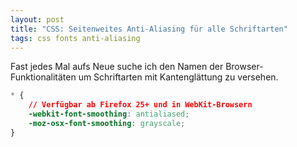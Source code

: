 ```yaml
---
layout: post
title: "CSS: Seitenweites Anti-Aliasing für alle Schriftarten"
tags: css fonts anti-aliasing
---
```

Fast jedes Mal aufs Neue suche ich den Namen der Browser-Funktionalitäten um Schriftarten mit Kantenglättung zu versehen. 

```css
* {
    // Verfügbar ab Firefox 25+ und in WebKit-Browsern
    -webkit-font-smoothing: antialiased;
    -moz-osx-font-smoothing: grayscale;
}
```
